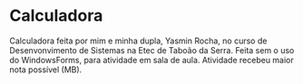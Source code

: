 # Calculadora
Calculadora feita por mim e minha dupla, Yasmin Rocha, no curso de Desenvonvimento de Sistemas na Etec de Taboão da Serra.
Feita sem o uso do WindowsForms, para atividade em sala de aula.
Atividade recebeu maior nota possível (MB).
